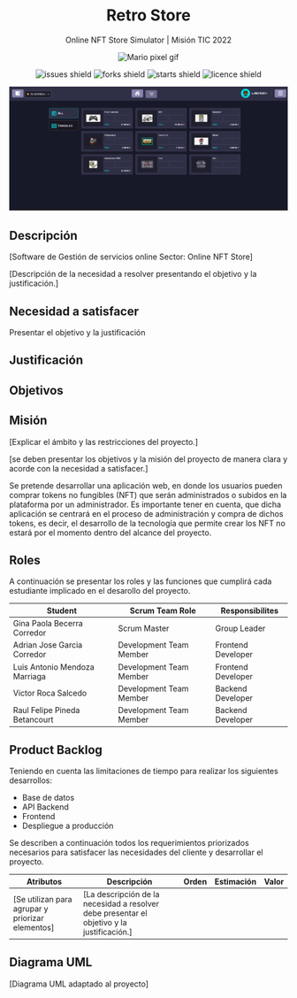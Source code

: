 <div align="center">
<h1>Retro Store</h1>

Online NFT Store Simulator | Misión TIC 2022

<img src="https://media.giphy.com/media/McDxBilGiX2WaT1YLQ/giphy.gif" width="120rem" alt="Mario pixel gif">

![issues shield](https://img.shields.io/github/issues/Lmendev/retro-store)
![forks shield](https://img.shields.io/github/forks/Lmendev/retro-store)
![starts shield](https://img.shields.io/github/stars/Lmendev/retro-store)
![licence shield](https://img.shields.io/github/license/Lmendev/retro-store)

![website screenshot](.assets/mockups/store.png)
</div>

## Descripción
[Software de Gestión de servicios online 
Sector: Online NFT Store]

[Descripción de la necesidad a resolver presentando el objetivo y la justificación.]

## Necesidad a satisfacer

Presentar el objetivo y la justificación

## Justificación 

## Objetivos

## Misión

[Explicar el ámbito y las restricciones del proyecto.]

[se deben presentar los objetivos y la misión del proyecto de manera clara y acorde con la necesidad a satisfacer.]

Se pretende desarrollar una aplicación web, en donde los usuarios pueden comprar tokens no fungibles (NFT) que serán administrados o subidos en la plataforma por un administrador. Es importante tener en cuenta, que dicha aplicación se centrará en el proceso de administración y compra de dichos tokens, es decir, el desarrollo de la tecnología que permite crear los NFT no estará por el momento dentro del alcance del proyecto.

## Roles
A continuación se presentar los roles y las funciones que cumplirá cada estudiante implicado en el desarollo del proyecto.

| Student                       | Scrum Team Role         | Responsibilites    |
|-------------------------------|-------------------------|--------------------|
| Gina Paola Becerra Corredor   | Scrum Master            | Group Leader       |
| Adrian Jose Garcia Corredor   | Development Team Member | Frontend Developer |
| Luis Antonio Mendoza Marriaga | Development Team Member | Frontend Developer |
| Victor Roca Salcedo           | Development Team Member | Backend Developer  |
| Raul Felipe Pineda Betancourt | Development Team Member | Backend Developer  |

## Product Backlog

Teniendo en cuenta las limitaciones de tiempo para realizar los siguientes desarrollos:

- Base de datos
- API Backend
- Frontend
- Despliegue a producción

Se describen a continuación todos los requerimientos priorizados necesarios para satisfacer las necesidades del cliente y desarrollar el proyecto.

|Atributos | Descripción | Orden | Estimación | Valor |
|----|--|--|--|--|
|[Se utilizan para agrupar y priorizar elementos]|[La descripción de la necesidad a resolver debe presentar el objetivo y la justificación.]

## Diagrama UML
[Diagrama UML adaptado al proyecto]